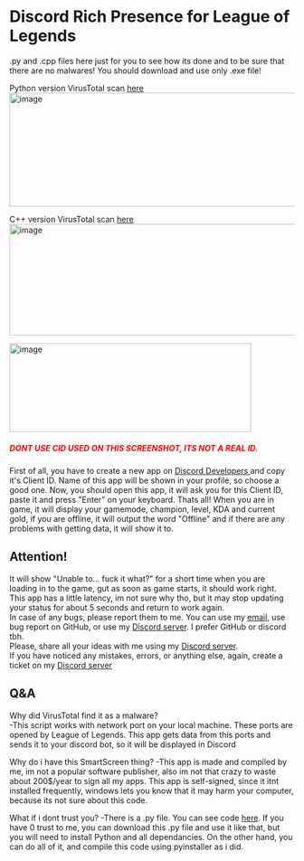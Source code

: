 # <h1> Discord Rich Presence for League of Legends </h1> 

.py and .cpp files here just for you to see how its done and to be sure that there are no malwares!
You should download and use only .exe file!

Python version VirusTotal scan <a href="https://www.virustotal.com/gui/file/233f2a9eed01c60531bda441133d1b84f0c77c016f216fc69802afeaae29c978?nocache=1"> here </a>
<img width="1138" height="201" alt="image" src="https://github.com/user-attachments/assets/6abe58ba-2806-4781-a0c0-270d82f4e2fa" />


C++ version VirusTotal scan <a href="https://www.virustotal.com/gui/file/d2322d5f0b9a8720894c926216d7143e4ac999d9c1fa30c5e3186e9b2f922ed8?nocache=1"> here</a>
<img width="1158" height="197" alt="image" src="https://github.com/user-attachments/assets/25e28484-82ea-48a4-aa20-0894963689d2" />


<img width="427" height="157" alt="image" src="https://github.com/user-attachments/assets/ed62dc5f-c97c-4b16-93de-c46ec73a2018" />

<h5 style="color: red;">DONT USE CID USED ON THIS SCREENSHOT, ITS NOT A REAL ID.</h5>
First of all, you have to create a new app on <a href="https://discord.com/developers/applications">Discord Developers </a> and copy it's Client ID. Name of this app will be shown in your profile, so choose a good one. Now, you should open this app, it will ask you for this Client ID, paste it and press "Enter" on your keyboard. Thats all!
When you are in game, it will display your gamemode, champion, level, KDA and current gold, if you are offline, it will output the word "Offline" and if there are any problems with getting data, it will show it to. 


## Attention!

It will show "Unable to... fuck it what?" for a short time when you are loading in to the game, gut as soon as game starts, it should work right.<br />
This app has a little latency, im not  sure why tho, but it may stop updating your status for  about 5 seconds and return to work again.<br />
In case of any bugs, please report them to me. You can use my <a href="mailto:support@karrigan.me">email</a>, use bug report on GitHub, or use my <a href="https://discord.gg/9Vas7YR5PB">Discord server</a>. I prefer GitHub or discord tbh.<br />
Please, share all your ideas with me using my <a href="https://discord.gg/9Vas7YR5PB">Discord server</a>.<br />
If you have noticed any mistakes, errors, or anything else, again, create a ticket on my <a href="https://discord.gg/9Vas7YR5PB">Discord server</a>


## Q&A 

Why did VirusTotal find it as a malware?  
-This script works with network port on your local machine. These ports are opened by League of Legends. This app gets data from this ports and sends it to your discord bot, so it will be displayed in Discord

Why do i have this SmartScreen thing?
-This app is made and compiled by me, im not a popular software publisher, also im not that crazy to waste about 200$/year to sign all my apps. This app is self-signed, since it itnt installed frequently, windows lets you know that it may harm your computer, because its not sure about this code.

What if i dont trust you?
-There is a .py file. You can see code <a href="https://github.com/MBKarrigan/lol-discord-rpc/blob/main/DRCP%20for%20LoL.py">here</a>. If you have 0 trust to me, you can download this .py file and use it like that, but you will need to install Python and all dependancies. On the other hand, you can do all of it, and compile this code using pyinstaller as i did.





